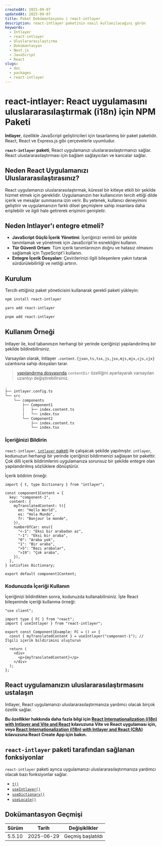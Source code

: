```yaml
---
createdAt: 2025-09-07
updatedAt: 2025-09-07
title: Paket Dokümantasyonu | react-intlayer
description: react-intlayer paketinin nasıl kullanılacağını görün
keywords:
  - Intlayer
  - react-intlayer
  - Uluslararasılaştırma
  - Dokümantasyon
  - Next.js
  - JavaScript
  - React
slugs:
  - doc
  - packages
  - react-intlayer
---
```


# react-intlayer: React uygulamasını uluslararasılaştırmak (i18n) için NPM Paketi

**Intlayer**, özellikle JavaScript geliştiricileri için tasarlanmış bir paket paketidir. React, React ve Express.js gibi çerçevelerle uyumludur.

**`react-intlayer` paketi**, React uygulamanızı uluslararasılaştırmanızı sağlar. React uluslararasılaştırması için bağlam sağlayıcıları ve kancalar sağlar.

## Neden React Uygulamanızı Uluslararasılaştırasınız?

React uygulamanızı uluslararasılaştırmak, küresel bir kitleye etkili bir şekilde hizmet etmek için gereklidir. Uygulamanızın her kullanıcının tercih ettiği dilde içerik ve mesajlar sunmasına izin verir. Bu yetenek, kullanıcı deneyimini geliştirir ve uygulamanızın farklı dilsel geçmişlere sahip insanlara daha erişilebilir ve ilgili hale getirerek erişimini genişletir.

## Neden Intlayer'ı entegre etmeli?

- **JavaScript Güçlü İçerik Yönetimi**: İçeriğinizi verimli bir şekilde tanımlamak ve yönetmek için JavaScript'in esnekliğini kullanın.
- **Tür Güvenli Ortam**: Tüm içerik tanımlarınızın doğru ve hatasız olmasını sağlamak için TypeScript'i kullanın.
- **Entegre İçerik Dosyaları**: Çevirilerinizi ilgili bileşenlere yakın tutarak sürdürülebilirliği ve netliği artırın.

## Kurulum

Tercih ettiğiniz paket yöneticisini kullanarak gerekli paketi yükleyin:

```bash packageManager="npm"
npm install react-intlayer
```

```bash packageManager="yarn"
yarn add react-intlayer
```

```bash packageManager="pnpm"
pnpm add react-intlayer
```

## Kullanım Örneği

Intlayer ile, kod tabanınızın herhangi bir yerinde içeriğinizi yapılandırılmış bir şekilde bildirebilirsiniz.

Varsayılan olarak, Intlayer `.content.{json,ts,tsx,js,jsx,mjs,mjx,cjs,cjx}` uzantısına sahip dosyaları tarar.

> [yapılandırma dosyasında](https://github.com/aymericzip/intlayer/blob/main/docs/docs/en/configuration.md) `contentDir` özelliğini ayarlayarak varsayılan uzantıyı değiştirebilirsiniz.

```bash codeFormat="typescript"
.
├── intlayer.config.ts
└── src
    └── components
        ├── Component1
        │   ├── index.content.ts
        │   └── index.tsx
        └── Component2
            ├── index.content.ts
            └── index.tsx
```

### İçeriğinizi Bildirin

`react-intlayer`, [`intlayer` paketi](https://github.com/aymericzip/intlayer/blob/main/docs/docs/en/packages/intlayer/index.md) ile çalışacak şekilde yapılmıştır. `intlayer`, kodunuzun herhangi bir yerinde içeriğinizi bildirmenizi sağlayan bir pakettir. Çok dilli içerik bildirimlerini uygulamanıza sorunsuz bir şekilde entegre olan yapılandırılmış sözlüklere dönüştürür.

İçerik bildirim örneği:

```tsx fileName="src/Component1/index.content.ts" codeFormat="typescript"
import { t, type Dictionary } from "intlayer";

const component1Content = {
  key: "component-1",
  content: {
    myTranslatedContent: t({
      en: "Hello World",
      es: "Hola Mundo",
      fr: "Bonjour le monde",
    }),
    numberOfCar: enu({
      "<-1": "Eksi bir arabadan az",
      "-1": "Eksi bir araba",
      "0": "Araba yok",
      "1": "Bir araba",
      ">5": "Bazı arabalar",
      ">19": "Çok araba",
    }),
  },
} satisfies Dictionary;

export default component1Content;
```

### Kodunuzda İçeriği Kullanın

İçeriğinizi bildirdikten sonra, kodunuzda kullanabilirsiniz. İşte React bileşeninde içeriği kullanma örneği:

```tsx {4,7} fileName="src/components/Component1Example.tsx" codeFormat="typescript"
"use client";

import type { FC } from "react";
import { useIntlayer } from "react-intlayer";

export const Component1Example: FC = () => {
  const { myTranslatedContent } = useIntlayer("component-1"); // İlgili içerik bildirimini oluşturun

  return (
    <div>
      <p>{myTranslatedContent}</p>
    </div>
  );
};
```

## React uygulamanızın uluslararasılaştırmasını ustalaşın

Intlayer, React uygulamanızı uluslararasılaştırmanıza yardımcı olacak birçok özellik sağlar.

**Bu özellikler hakkında daha fazla bilgi için [React Internationalization (i18n) with Intlayer and Vite and React](https://github.com/aymericzip/intlayer/blob/main/docs/docs/en/intlayer_with_vite+react.md) kılavuzuna Vite ve React uygulaması için, veya [React Internationalization (i18n) with Intlayer and React (CRA)](https://github.com/aymericzip/intlayer/blob/main/docs/docs/en/intlayer_with_create_react_app.md) kılavuzuna React Create App için bakın.**

## `react-intlayer` paketi tarafından sağlanan fonksiyonlar

`react-intlayer` paketi ayrıca uygulamanızı uluslararasılaştırmanıza yardımcı olacak bazı fonksiyonlar sağlar.

- [`t()`](https://github.com/aymericzip/intlayer/blob/main/docs/docs/en/packages/react-intlayer/t.md)
- [`useIntlayer()`](https://github.com/aymericzip/intlayer/blob/main/docs/docs/en/packages/react-intlayer/useIntlayer.md)
- [`useDictionary()`](https://github.com/aymericzip/intlayer/blob/main/docs/docs/en/packages/react-intlayer/useDictionary.md)
- [`useLocale()`](https://github.com/aymericzip/intlayer/blob/main/docs/docs/en/packages/react-intlayer/useLocale.md)

## Dokümantasyon Geçmişi

| Sürüm  | Tarih      | Değişiklikler     |
| ------ | ---------- | ----------------- |
| 5.5.10 | 2025-06-29 | Geçmiş başlatıldı |

```

```
